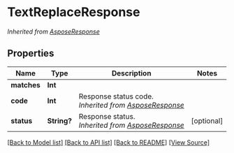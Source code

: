 ﻿# TextReplaceResponse


*Inherited from [AsposeResponse](AsposeResponse.md)*
## Properties
Name | Type | Description | Notes
------------ | ------------- | ------------- | -------------
**matches** | **Int** |  | 
**code** | **Int** | Response status code.<br />*Inherited from [AsposeResponse](AsposeResponse.md)* | 
**status** | **String?** | Response status.<br />*Inherited from [AsposeResponse](AsposeResponse.md)* | [optional]

[[Back to Model list]](../README.md#documentation-for-models) [[Back to API list]](../README.md#documentation-for-api-endpoints) [[Back to README]](../README.md) [[View Source]](../AsposePdfCloud/Models/TextReplaceResponse.swift)


